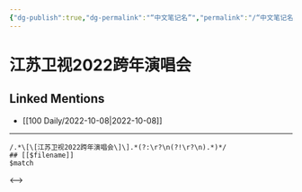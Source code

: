 ```yaml
---
{"dg-publish":true,"dg-permalink":"“中文笔记名”","permalink":"/“中文笔记名”/"}
---
```


# 江苏卫视2022跨年演唱会

## Linked Mentions
- [[100 Daily/2022-10-08\|2022-10-08]]


---

```expander
/.*\[\[江苏卫视2022跨年演唱会\]\].*(?:\r?\n(?!\r?\n).*)*/
## [[$filename]]
$match
```

<-->
